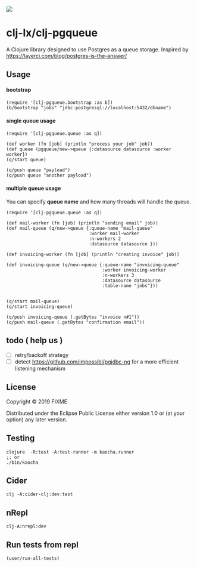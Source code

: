 ![](https://github.com/clj-lx/clj-pgqueue/workflows/Clojure%20CI/badge.svg)
# clj-lx/clj-pgqueue

A Clojure library designed to use Postgres as a queue storage.
Inspired by https://layerci.com/blog/postgres-is-the-answer/

## Usage

#### bootstrap

	(require '[clj-pgqueue.bootstrap :as b])
	(b/bootstrap "jobs" "jdbc:postgresql://localhost:5432/dbname")

#### single queue usage

	(require '[clj-pgqueue.queue :as q])
	
	(def worker (fn [job] (println "process your job" job))
	(def queue (pgqueue/new->queue {:datasource datasource :worker worker})
	(q/start queue)
	
	(q/push queue "payload")
	(q/push queue "another payload")
	
#### multiple queue usage	

You can specify **queue name** and how many threads will handle the queue. 
 
```
(require '[clj-pgqueue.queue :as q])

(def mail-worker (fn [job] (println "sending email" job))
(def mail-queue (q/new->queue {:queue-name "mail-queue"
                               :worker mail-worker
                               :n-workers 2
                               :datasource datasource }))

(def invoicing-worker (fn [job] (println "creating invoice" job))

(def invoicing-queue (q/new->queue {:queue-name "invoicing-queue" 
                                    :worker invoicing-worker
                                    :n-workers 3
                                    :datasource datasource 
                                    :table-name "jobs"}))


(q/start mail-queue)
(q/start invoicing-queue)

(q/push invoicing-queue (.getBytes "invoice n#1"))
(q/push mail-queue (.getBytes "confirmation email"))

```
	
## todo ( help us )

- [ ] retry/backoff strategy
- [ ] detect https://github.com/impossibl/pgjdbc-ng for a more efficient listening mechanism

## License

Copyright © 2019 FIXME

Distributed under the Eclipse Public License either version 1.0 or (at
your option) any later version.


## Testing

	clojure  -R:test -A:test-runner -m kaocha.runner
    ;; or
    ./bin/kaocha

## Cider

	clj -A:cider-clj:dev:test
	
## nRepl

   	clj-A:nrepl:dev
	
    
## Run tests from repl

    (user/run-all-tests)
